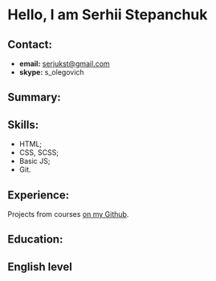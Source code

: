 # Hello, I am Serhii Stepanchuk

## Contact:

  * **email:** serjukst@gmail.com
  * **skype:** s_olegovich

## Summary: 

## Skills: 

  * HTML;
  * CSS, SCSS; 
  * Basic JS;
  * Git.
  
## Experience:

Projects from courses [on my Github](https://github.com/serjukst/FL-11).

## Education:

## English level
